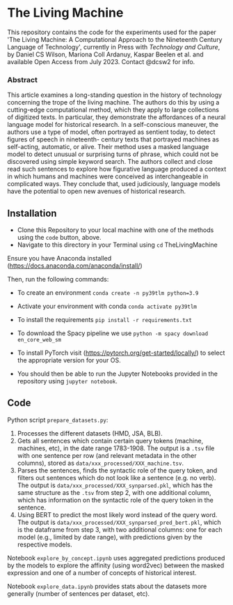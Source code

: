 # The Living Machine

This repository contains the code for the experiments used for the paper 'The Living Machine: A Computational Approach to the Nineteenth Century Language of Technology', currently in Press with _Technology and Culture_, by Daniel CS Wilson, Mariona Coll Ardanuy, Kaspar Beelen et al. and available Open Access from July 2023. Contact @dcsw2 for info.

### Abstract

This article examines a long-standing question in the history of technology concerning the trope of the living machine. The authors do this by using a cutting-edge computational method, which they apply to large collections of digitized texts. In particular, they demonstrate the affordances of a neural language model for historical research. In a self-conscious maneuver, the authors use a type of model, often portrayed as sentient today, to detect figures of speech in nineteenth- century texts that portrayed machines as self-acting, automatic, or alive. Their method uses a masked language model to detect unusual or surprising turns of phrase, which could not be discovered using simple keyword search. The authors collect and close read such sentences to explore how figurative language produced a context in which humans and machines were conceived as interchangeable in complicated ways. They conclude that, used judiciously, language models have the potential to open new avenues of historical research.




## Installation

- Clone this Repository to your local machine with one of the methods using the `code` button, above.
- Navigate to this directory in your Terminal using `cd` TheLivingMachine

Ensure you have Anaconda installed (https://docs.anaconda.com/anaconda/install/)

Then, run the following commands:
- To create an environment `conda create -n py39tlm python=3.9`

- Activate your environment with conda
`conda activate py39tlm`

- To install the requirements
 `pip install -r requirements.txt`
 
- To download the Spacy pipeline we use
`python -m spacy download en_core_web_sm`

- To install PyTorch visit (https://pytorch.org/get-started/locally/) to select the appropriate version for your OS.
- You should then be able to run the Jupyter Notebooks provided in the repository using `jupyter notebook`.
 

## Code

Python script `prepare_datasets.py`:
1. Processes the different datasets (HMD, JSA, BLB).
2. Gets all sentences which contain certain query tokens (machine, machines, etc), in the date range 1783-1908. The output is a `.tsv` file with one sentence per row (and relevant metadata in the other columns), stored as `data/xxx_processed/XXX_machine.tsv`.
3. Parses the sentences, finds the syntactic role of the query token, and filters out sentences which do not look like a sentence (e.g. no verb). The output is `data/xxx_processed/XXX_synparsed.pkl`, which has the same structure as the `.tsv` from step 2, with one additional column, which has information on the syntactic role of the query token in the sentence.
4. Using BERT to predict the most likely word instead of the query word. The output is `data/xxx_processed/XXX_synparsed_pred_bert.pkl`, which is the dataframe from step 3, with two additional columns: one for each model (e.g., limited by date range), with predictions given by the respective models.

Notebook `explore_by_concept.ipynb` uses aggregated predictions produced by the models to explore the affinity (using word2vec) between the masked expression and one of a number of concepts of historical interest.

Notebook `explore_data.ipynb` provides stats about the datasets more generally (number of sentences per dataset, etc).
